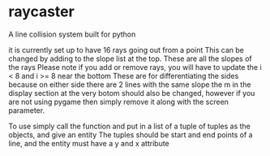 # raycaster
A line collision system built for python

it is currently set up to have 16 rays going out from a point
  This can be changed by adding to the slope list at the top. These are all the slopes of the rays
    Please note if you add or remove rays, you will have to update the i < 8 and i >= 8 near the bottom
    These are for differentiating the sides because on either side there are 2 lines with the same slope
    the m in the display section at the very botom should also be changed, however if you are not using pygame
    then simply remove it along with the screen parameter.
 
To use simply call the function and put in a list of a tuple of tuples as the objects, and give an entity
  The tuples should be start and end points of a line, and the entity must have a y and x attribute
 
